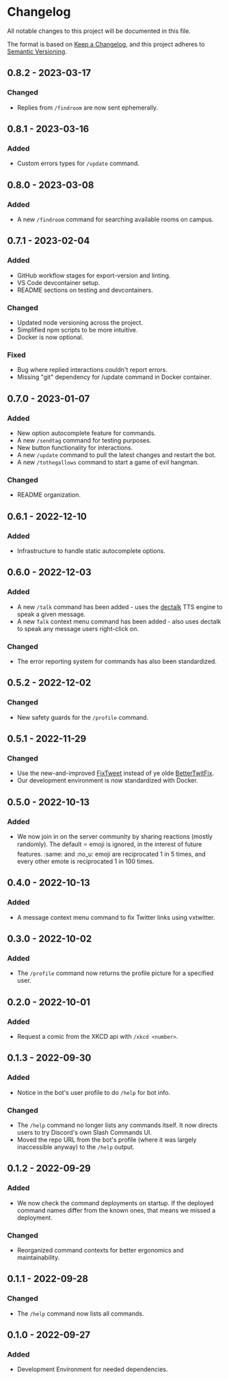 # Changelog

All notable changes to this project will be documented in this file.

The format is based on [Keep a Changelog](https://keepachangelog.com/en/1.0.0/),
and this project adheres to [Semantic Versioning](https://semver.org/spec/v2.0.0.html).

## 0.8.2 - 2023-03-17
### Changed
- Replies from `/findroom` are now sent ephemerally.

## 0.8.1 - 2023-03-16
### Added
- Custom errors types for `/update` command.

## 0.8.0 - 2023-03-08
### Added
- A new `/findroom` command for searching available rooms on campus.

## 0.7.1 - 2023-02-04
### Added
- GitHub workflow stages for export-version and linting.
- VS Code devcontainer setup.
- README sections on testing and devcontainers.

### Changed
- Updated node versioning across the project.
- Simplified npm scripts to be more intuitive.
- Docker is now optional.

### Fixed
- Bug where replied interactions couldn't report errors.
- Missing "git" dependency for /update command in Docker container.
## 0.7.0 - 2023-01-07
### Added
- New option autocomplete feature for commands.
- A new `/sendtag` command for testing purposes.
- New button functionality for interactions.
- A new `/update` command to pull the latest changes and restart the bot.
- A new `/tothegallows` command to start a game of evil hangman.

### Changed
- README organization.

## 0.6.1 - 2022-12-10
### Added
- Infrastructure to handle static autocomplete options.

## 0.6.0 - 2022-12-03
### Added
- A new `/talk` command has been added - uses the [dectalk](https://github.com/babakinha/dectalk) TTS engine to speak a given message.
- A new `Talk` context menu command has been added - also uses dectalk to speak any message users right-click on.

### Changed
- The error reporting system for commands has also been standardized.

## 0.5.2 - 2022-12-02
### Changed
- New safety guards for the `/profile` command.

## 0.5.1 - 2022-11-29
### Changed
- Use the new-and-improved [FixTweet](https://github.com/FixTweet/FixTweet) instead of ye olde [BetterTwitFix](https://github.com/dylanpdx/BetterTwitFix).
- Our development environment is now standardized with Docker.

## 0.5.0 - 2022-10-13
### Added
- We now join in on the server community by sharing reactions (mostly randomly). The default :star: emoji is ignored, in the interest of future features. :same: and :no_u: emoji are reciprocated 1 in 5 times, and every other emote is reciprocated 1 in 100 times.

## 0.4.0 - 2022-10-13
### Added
- A message context menu command to fix Twitter links using vxtwitter.

## 0.3.0 - 2022-10-02
### Added
- The `/profile` command now returns the profile picture for a specified user.

## 0.2.0 - 2022-10-01
### Added
- Request a comic from the XKCD api with `/xkcd <number>`.

## 0.1.3 - 2022-09-30
### Added
- Notice in the bot's user profile to do `/help` for bot info.

### Changed
- The `/help` command no longer lists any commands itself. It now directs users to  try Discord's own Slash Commands UI.
- Moved the repo URL from the bot's profile (where it was largely inaccessible anyway) to the `/help` output.

## 0.1.2 - 2022-09-29
### Added
- We now check the command deployments on startup. If the deployed command names differ from the known ones, that means we missed a deployment.

### Changed
- Reorganized command contexts for better ergonomics and maintainability.

## 0.1.1 - 2022-09-28
### Changed
- The `/help` command now lists all commands.

## 0.1.0 - 2022-09-27
### Added
- Development Environment for needed dependencies.
